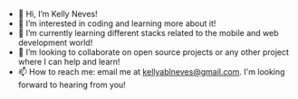 - 👋 Hi, I’m Kelly Neves!
- 👀 I’m interested in coding and learning more about it!
- 🌱 I’m currently learning different stacks related to the mobile and web development world!
- 💞️ I’m looking to collaborate on open source projects or any other project where I can help and learn!
- 📫 How to reach me: email me at kellyablneves@gmail.com. I'm looking forward to hearing from you!

<!---
kellyablealn/kellyablealn is a ✨ special ✨ repository because its `README.md` (this file) appears on your GitHub profile.
You can click the Preview link to take a look at your changes.
--->

